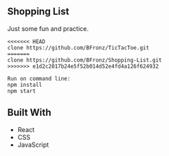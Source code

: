 ## Shopping List

Just some fun and practice.





```
<<<<<<< HEAD
clone https://github.com/BFronz/TicTacToe.git
=======
clone https://github.com/BFronz/Shopping-List.git
>>>>>>> e1d2c2017b24e5f52b014d52e4fd4a126f624932

Run on command line: 
npm install
npm start

```



## Built With
* React
* CSS
* JavaScript

